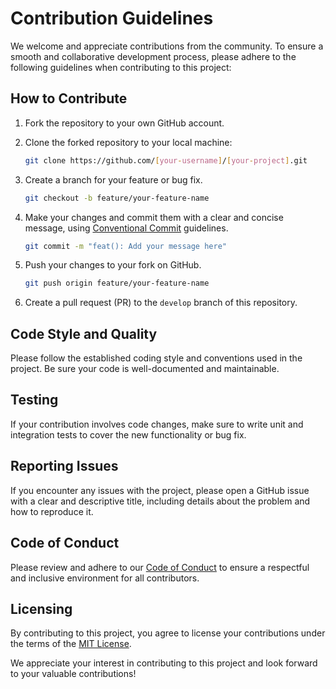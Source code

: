 # Contribution Guidelines

We welcome and appreciate contributions from the community. To ensure a smooth and collaborative development process, please adhere to the following guidelines when contributing to this project:

## How to Contribute

1. Fork the repository to your own GitHub account.

2. Clone the forked repository to your local machine:

   ```bash
   git clone https://github.com/[your-username]/[your-project].git
   ```

3. Create a branch for your feature or bug fix.

   ```bash
   git checkout -b feature/your-feature-name
   ```

4. Make your changes and commit them with a clear and concise message, using [Conventional Commit](https://www.conventionalcommits.org/en/v1.0.0/) guidelines.

   ```bash
   git commit -m "feat(): Add your message here"
   ```

5. Push your changes to your fork on GitHub.

   ```bash
   git push origin feature/your-feature-name
   ```

6. Create a pull request (PR) to the `develop` branch of this repository.

## Code Style and Quality

Please follow the established coding style and conventions used in the project. Be sure your code is well-documented and maintainable.

## Testing

If your contribution involves code changes, make sure to write unit and integration tests to cover the new functionality or bug fix.

## Reporting Issues

If you encounter any issues with the project, please open a GitHub issue with a clear and descriptive title, including details about the problem and how to reproduce it.

## Code of Conduct

Please review and adhere to our [Code of Conduct](CODE_OF_CONDUCT.md) to ensure a respectful and inclusive environment for all contributors.

## Licensing

By contributing to this project, you agree to license your contributions under the terms of the [MIT License](LICENSE).

We appreciate your interest in contributing to this project and look forward to your valuable contributions!
